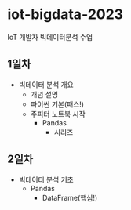 # iot-bigdata-2023
IoT 개발자 빅데이터분석 수업

## 1일차
- 빅데이터 분석 개요
    - 개념 설명
    - 파이썬 기본(패스!)
    - 주피터 노트북 시작
        - Pandas
            - 시리즈

## 2일차
- 빅데이터 분석 기초
    - Pandas
        - DataFrame(핵심!)